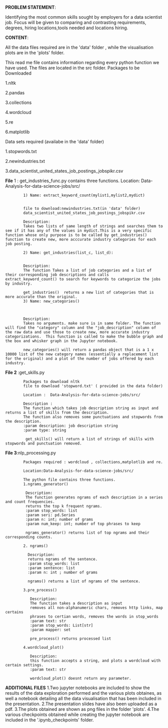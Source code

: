 **PROBLEM STATEMENT**:  

Identifying the most common skills sought by employers for a data scientist job. Focus will
be given to comparing and contrasting requirements, degrees,  hiring locations,tools needed and locations hiring.


**CONTENT**:


All the data files required are in the 'data' folder , while the visualisation plots are in the 'plots' folder.

This read me file contains information regarding every python function we have used. The files are located in the src folder.
Packages to be Downloaded

1.nltk

2.pandas

3.collections

4.wordcloud

5.re

6.matplotlib

Data sets required (availabe in the 'data' folder)

1.stopwords.txt

2.newindustries.txt

3.data_scientist_united_states_job_postings_jobspikr.csv

**File** 1 : get_industries_func.py contains three functions. 
             Location: Data-Analysis-for-data-science-jobs/src/

            1) Name: extract_keyword_count(mylist1,mylist2,mydict)

            
            file to download:newindustries.txt(in 'data' folder)
            data_scientist_united_states_job_postings_jobspikr.csv

            Description:
            Takes two lists of same length of strings and searches them to see if it has any of the values in mydict.This is a very specific function whose only purpose is to be called by get_industries() function to create new, more acccurate industry categories for each job posting. 

            2) Name: get_industries(list_c, list_d):

            
            Description: 
            The function Takes a list of job categories and a list of their corresponding job descriptions and calls    extract_keyword_count() to search for keywords to categorize the jobs by industry. 
            
            get_industries()  returns a new list of categories that is more accurate than the original. 
            3) Name: new_categories()

            

            Description:
            Takes no arguments. make sure is in same folder. The function will find the "category" column and the "job_description" column of the raw data and use those to create new, more accurate industry categorizations.  This function is called to make the bubble graph and the box and whisker graph in the Jupyter notebook.

            new_categories() will return a pandas object that is a 1 x 10000 list of the new category names (essentially a replacement list for the original) and a plot of the number of jobs offered by each industry. 

**File 2** :get_skills.py

            Packages to download nltk 
            file to download 'stopword.txt' ( provided in the data folder)

            Location :  Data-Analysis-for-data-science-jobs/src/

            Description :
            The function which takes job description string as input and returns a list of skills from the description.
            The function also removes some punctuations and stopwords from the description. 
            :param description: job description string
            :param type: string    

             get_skills() will return a list of strings of skills with stopwords and punctuation removed.

**File 3**:nlp_processing.py

            Packages required : wordcloud , collections,matplotlib and re.

            Location:Data-Analysis-for-data-science-jobs/src/

            The python file contains three functions.
            1.ngrams_generator()
  
             Description:
             The function generates ngrams of each description in a series and count frequencies.
             returns the top k frequent ngrams.
             :param stop_words: list
             :param seri: pd.Series
             :param n: int; number of grams
             :param num_keep: int; number of top phrases to keep

             ngrams_generator() returns list of top ngrams and their corresponding counts.

            2. ngrams()
  
              Description:
              returns ngrams of the sentence.
              :param stop_words: list
              :param sentence: list
              :param n: int ; number of grams

              ngrams() returns a list of ngrams of the sentence.
    
            3.pre_process()
  
               Description:
               The function takes a description as input
               removes all non-alphanumeric chars, removes http links, map certains 
               phrases to certian words, removes the words in stop_words 
               :param text: str
               :param stop_words: List[str]
               :param mapper: set

               pre_process() returns processed list
    
            4.wordcloud_plot()

               Description:
               this function accepts a string, and plots a wordcloud with certain settings.
               :param text: str

               wordcloud_plot() doesnt return any parameter.
    
 **ADDITIONAL FILES**
1.Two jupyter notebooks are included to show the results of the data exploration performed and the various plots obtaines, as well a notebook detailing all the data visualisation that has been included in the presentation.
2.The presentation slides have also been uploaded as a pdf.
3.The plots obtained are shown as png files in the folder 'plots'.
4.The various checkpoints obtained while creating the jupyter notebook are included in the '.ipynb_checkpoints' folder.
    
    
   


